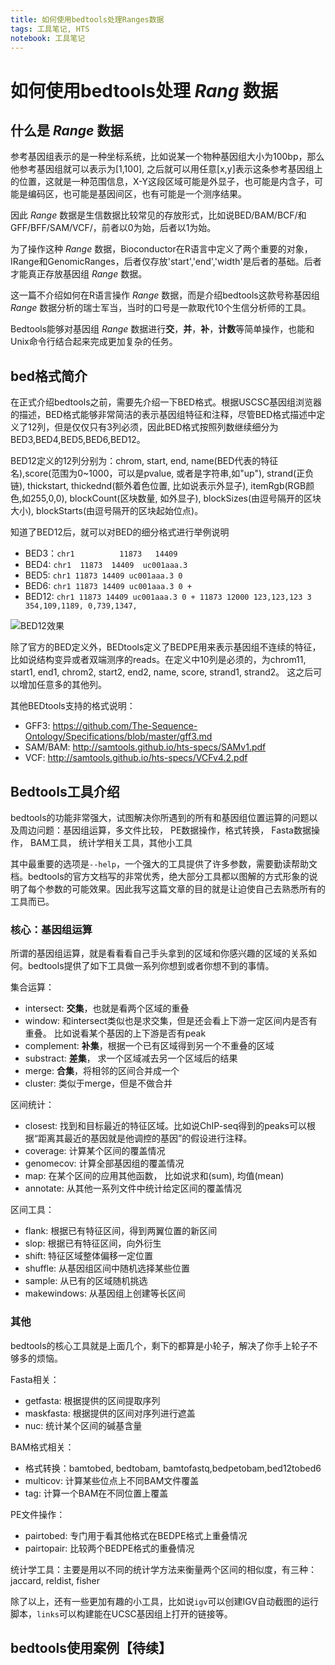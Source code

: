 ```yaml
---
title: 如何使用bedtools处理Ranges数据
tags: 工具笔记, HTS
notebook: 工具笔记
---
```


# 如何使用bedtools处理 _Rang_ 数据

## 什么是 _Range_ 数据

参考基因组表示的是一种坐标系统，比如说某一个物种基因组大小为100bp，那么他参考基因组就可以表示为[1,100], 之后就可以用任意[x,y]表示这条参考基因组上的位置，这就是一种范围信息，X-Y这段区域可能是外显子，也可能是内含子，可能是编码区，也可能是基因间区，也有可能是一个测序结果。

因此 _Range_ 数据是生信数据比较常见的存放形式，比如说BED/BAM/BCF/和GFF/BFF/SAM/VCF/，前者以0为始，后者以1为始。

为了操作这种 _Range_ 数据，Bioconductor在R语言中定义了两个重要的对象，IRange和GenomicRanges，后者仅存放'start','end','width'是后者的基础。后者才能真正存放基因组 _Range_ 数据。

这一篇不介绍如何在R语言操作 _Range_ 数据，而是介绍bedtools这款号称基因组 _Range_ 数据分析的瑞士军当，当时的口号是一款取代10个生信分析师的工具。

Bedtools能够对基因组 _Range_ 数据进行**交**，**并**，**补**，**计数**等简单操作，也能和Unix命令行结合起来完成更加复杂的任务。

## bed格式简介

在正式介绍bedtools之前，需要先介绍一下BED格式。根据USCSC基因组浏览器的描述，BED格式能够非常简洁的表示基因组特征和注释，尽管BED格式描述中定义了12列，但是仅仅只有3列必须，因此BED格式按照列数继续细分为BED3,BED4,BED5,BED6,BED12。

BED12定义的12列分别为：chrom, start, end, name(BED代表的特征名),score(范围为0~1000，可以是pvalue, 或者是字符串,如"up"), strand(正负链), thickstart, thickednd(额外着色位置, 比如说表示外显子), itemRgb(RGB颜色,如255,0,0), blockCount(区块数量, 如外显子), blockSizes(由逗号隔开的区块大小), blockStarts(由逗号隔开的区块起始位点)。

知道了BED12后，就可以对BED的细分格式进行举例说明

- BED3：`chr1          11873   14409`
- BED4: `chr1  11873  14409  uc001aaa.3`
- BED5: `chr1 11873 14409 uc001aaa.3 0`
- BED6: `chr1 11873 14409 uc001aaa.3 0 +`
- BED12: `chr1 11873 14409 uc001aaa.3 0 + 11873 12000 123,123,123 3 354,109,1189, 0,739,1347,`

![BED12效果](http://oex750gzt.bkt.clouddn.com/18-1-24/37066020.jpg)

除了官方的BED定义外，BEDtools定义了BEDPE用来表示基因组不连续的特征，比如说结构变异或者双端测序的reads。在定义中10列是必须的，为chrom11, start1, end1, chrom2, start2, end2, name, score, strand1, strand2。 这之后可以增加任意多的其他列。

其他BEDtools支持的格式说明：

- GFF3: <https://github.com/The-Sequence-Ontology/Specifications/blob/master/gff3.md>
- SAM/BAM: <http://samtools.github.io/hts-specs/SAMv1.pdf>
- VCF: <http://samtools.github.io/hts-specs/VCFv4.2.pdf>

## Bedtools工具介绍

bedtools的功能非常强大，试图解决你所遇到的所有和基因组位置运算的问题以及周边问题：基因组运算，多文件比较， PE数据操作，格式转换， Fasta数据操作， BAM工具， 统计学相关工具，其他小工具

其中最重要的选项是`--help`，一个强大的工具提供了许多参数，需要勤读帮助文档。bedtools的官方文档写的非常优秀，绝大部分工具都以图解的方式形象的说明了每个参数的可能效果。因此我写这篇文章的目的就是让迫使自己去熟悉所有的工具而已。

### 核心：基因组运算

所谓的基因组运算，就是看看看自己手头拿到的区域和你感兴趣的区域的关系如何。bedtools提供了如下工具做一系列你想到或者你想不到的事情。

集合运算：

- intersect: **交集**，也就是看两个区域的重叠
- window: 和intersect类似也是求交集，但是还会看上下游一定区间内是否有重叠。 比如说看某个基因的上下游是否有peak
- complement: **补集**，根据一个已有区域得到另一个不重叠的区域
- substract: **差集**， 求一个区域减去另一个区域后的结果
- merge: **合集**，将相邻的区间合并成一个
- cluster: 类似于merge，但是不做合并

区间统计：

- closest: 找到和目标最近的特征区域。比如说ChIP-seq得到的peaks可以根据“距离其最近的基因就是他调控的基因”的假设进行注释。
- coverage: 计算某个区间的覆盖情况
- genomecov: 计算全部基因组的覆盖情况
- map: 在某个区间的应用其他函数， 比如说求和(sum), 均值(mean)
- annotate: 从其他一系列文件中统计给定区间的覆盖情况

区间工具：

- flank: 根据已有特征区间，得到两翼位置的新区间
- slop: 根据已有特征区间，向外衍生
- shift: 特征区域整体偏移一定位置
- shuffle: 从基因组区间中随机选择某些位置
- sample: 从已有的区域随机挑选
- makewindows: 从基因组上创建等长区间

### 其他

bedtools的核心工具就是上面几个，剩下的都算是小轮子，解决了你手上轮子不够多的烦恼。

Fasta相关：

- getfasta: 根据提供的区间提取序列
- maskfasta: 根据提供的区间对序列进行遮盖
- nuc: 统计某个区间的碱基含量

BAM格式相关：

- 格式转换：bamtobed, bedtobam, bamtofastq,bedpetobam,bed12tobed6
- multicov: 计算某些位点上不同BAM文件覆盖
- tag: 计算一个BAM在不同位置上覆盖

PE文件操作：

- pairtobed: 专门用于看其他格式在BEDPE格式上重叠情况
- pairtopair: 比较两个BEDPE格式的重叠情况

统计学工具：主要是用以不同的统计学方法来衡量两个区间的相似度，有三种： jaccard, reldist, fisher

除了以上，还有一些更加有趣的小工具，比如说`igv`可以创建IGV自动截图的运行脚本，`links`可以构建能在UCSC基因组上打开的链接等。

## bedtools使用案例【待续】
